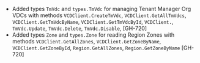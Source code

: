 * Added types `TmVdc` and `types.TmVdc` for managing Tenant Manager Org VDCs with methods
  `VCDClient.CreateTmVdc`, `VCDClient.GetAllTmVdcs`, `VCDClient.GetTmVdcByName`,
  `VCDClient.GetTmVdcById`, `VCDClient.`, `TmVdc.Update`, `TmVdc.Delete`, `TmVdc.Disable`, [GH-720]
* Added types `Zone` and `types.Zone` for reading Region Zones with methods `VCDClient.GetAllZones`,
  `VCDClient.GetZoneByName`, `VCDClient.GetZoneById`, `Region.GetAllZones`, `Region.GetZoneByName`
  [GH-720]
